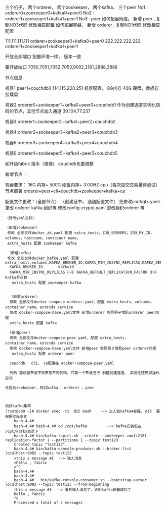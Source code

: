 
三个机子， 两个orderer， 两个zookeeper， 两个kafka， 三个peer
No1 : orderer0+zookeeper0+kafka0+peer0
No2 : orderer1+zookeeper1+kafka1+peer1
No3 : peer
如何拓展网络， 新增 peer , 复制NO3代码  修改相应配置
如何拓展网络， 新增 orderer , 复制NO1代码 修改相应配置

111.111.111.111  orderer+zookeeper0+kafka0+peer0
222.222.222.222  orderer1+zookeeper1+kafka1+peer1

开放全部端口 配置环境一样， 版本一致

要开放端口
7050,7051,7052,7053,9092,2181,2888,3888

节点信息 

机器1 peer1+couchdb0  114.115.200.251   机器配置， 8G内存 40G 硬盘，数据存挂载盘

机器2 orderer0+zookeeper1+kafka0+peer0+couchdb1  作为创建通道实例化链码的节点，其他节点加入通道  39.104.77.237

机器3 orderer1+zookeeper2+kafka1+peer2+couchdb2 

机器4 orderer2+zookeeper3+kafka2+peer3+couchdb3

机器5 orderer3+zookeeper4+kafka3+peer4+couchdb4

机器6 orderer4+zookeeper5+kafka4+peer5+couchdb5

如升级fabric 版本（镜像） couchdb也要调整

新增节点 ：

  机器要求：  16G 内存+ 500G 硬盘内存+ 3.0GHZ cpu（每次提交交易量待测试）
		节点部署 orderer+peer+cli+couchdb+zookeeper+kafka+ca
		
  
  配置文件更改：（全部节点）
	（创建证书， 通道配置文件）
	先修改configtx.yaml 更改 orderer  kafka 组织等 
	修改config-crypto.yaml 更改组织orderer 等
	
	（修改yaml文件） 
	
	（新增zookeeper）
	 修改 全部文件docker_zk.yaml 配置 extra_hosts，ZOO_SERVERS，ZOO_MY_ID，volumes，hostname，container_name，
	 extra_hosts 配置 zookeeper kafka
	
	 （新增kafka）
	 修改 全部文件docker_kafka.yaml 配置 extra_hosts,volumes,KAFKA_BROKER_ID,KAFKA_MIN_INSYNC_REPLICAS,KAFKA_DEFAULT_REPLICATION_FACTOR,KAFKA_ZOOKEEPER_CONNECT,hostname,container_name
	  KAFKA_BROKER_ID  		kafkaid 
	  KAFKA_MIN_INSYNC_REPLICAS	小于 KAFKA_DEFAULT_REPLICATION_FACTOR 小于kafka节点数
	   extra_hosts 配置 zookeeper kafka
	  
	  
	  （新增orderer）
	  修改 全部文件docker-compose-orderer.yaml，配置 extra_hosts，volumes，container_name，extends service
	  修改 docker-compose-base.yaml文件 新增orderer 参照例子增肌orderer peer同理
	  extra_hosts 配置 kafka
	  
	  (新增peer)
	  修改 全部文件docker-compose-peer.yaml，配置 extra_hosts，container_name，extends service
	  修改 docker-compose-base.yaml文件 新增peer 参照例子增肌peer orderer同理
	   extra_hosts 配置 orderer peer
	  
	  couchdb， cli， ca配置在 docker-compose-peer.yaml
	  
	  代码 需根据节点不同来写不同代码，只需一个节点进行 创建创建通道， 实例化链码得操作 
	启动
	
	先启动zookeeper，然后kafka， orderer ，peer
	
	
	
	测试kafka集群
	[root@c69 ~]# docker exec -ti  d15 bash    --> 进入到kafka4容器, d15  要根据实际变化
		bash-4.4# 
		bash-4.4# bash-4.4# cd /opt/kafka         --> kafka安装包在 /opt/kafka目录下
		bash-4.4# bin/kafka-topics.sh --create --zookeeper zoo1:2181 --replication-factor 1 --partitions 1 --topic test123  
		Created topic "test123".
		bash-4.4# bin/kafka-console-producer.sh --broker-list localhost:9092 --topic test123
		>this a message #1  --> 输入消息
		>hello , fabric
		>^C
		bash-4.4# 
		bash-4.4# 
		bash-4.4#   bin/kafka-console-consumer.sh --bootstrap-server localhost:9092 --topic test123 --from-beginning
		this a message #1  --> 看到输入消息了，说明kafka部署成功了
		hello , fabric          
		^C
		Processed a total of 2 messages


	  